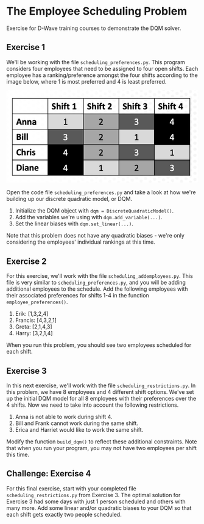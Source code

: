 # The Employee Scheduling Problem

Exercise for D-Wave training courses to demonstrate the DQM solver.

## Exercise 1

We'll be working with the file `scheduling_preferences.py`. This program considers four employees that need to be assigned to four open shifts.  Each employee has a ranking/preference amongst the four shifts according to the image below, where 1 is most preferred and 4 is least preferred.

![Employee preference rankings](scheduling_preferences.png "Employee Preferences")

Open the code file `scheduling_preferences.py` and take a look at how we're building up our discrete quadratic model, or DQM.

1. Initialize the DQM object with `dqm = DiscreteQuadraticModel()`.
2. Add the variables we're using with `dqm.add_variable(...)`.
3. Set the linear biases with `dqm.set_linear(...)`.

Note that this problem does not have any quadratic biases - we're only considering the employees' individual rankings at this time.

## Exercise 2

For this exercise, we'll work with the file `scheduling_addemployees.py`. This file is very similar to `scheduling_preferences.py`, and you will be adding additional employees to the schedule.  Add the following employees with their associated preferences for shifts 1-4 in the function `employee_preferences()`. 

1. Erik: [1,3,2,4]
2. Francis: [4,3,2,1]
3. Greta: [2,1,4,3]
4. Harry: [3,2,1,4]

When you run this problem, you should see two employees scheduled for each shift.

## Exercise 3

In this next exercise, we'll work with the file `scheduling_restrictions.py`. In this problem, we have 8 employees and 4 different shift options.  We've set up the initial DQM model for all 8 employees with their preferences over the 4 shifts. Now we need to take into account the following restrictions.

1. Anna is not able to work during shift 4.
2. Bill and Frank cannot work during the same shift.
3. Erica and Harriet would like to work the same shift.

Modify the function `build_dqm()` to reflect these additional constraints. Note that when you run your program, you may not have two employees per shift this time.

## Challenge: Exercise 4

For this final exercise, start with your completed file `scheduling_restrictions.py` from Exercise 3.  The optimal solution for Exercise 3 had some days with just 1 person scheduled and others with many more.  Add some linear and/or quadratic biases to your DQM so that each shift gets exactly two people scheduled.
